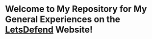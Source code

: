 <h1>Welcome to My Repository for My General Experiences on the <a href = "https://app.letsdefend.io/homepage">LetsDefend</a> Website!</h1>
